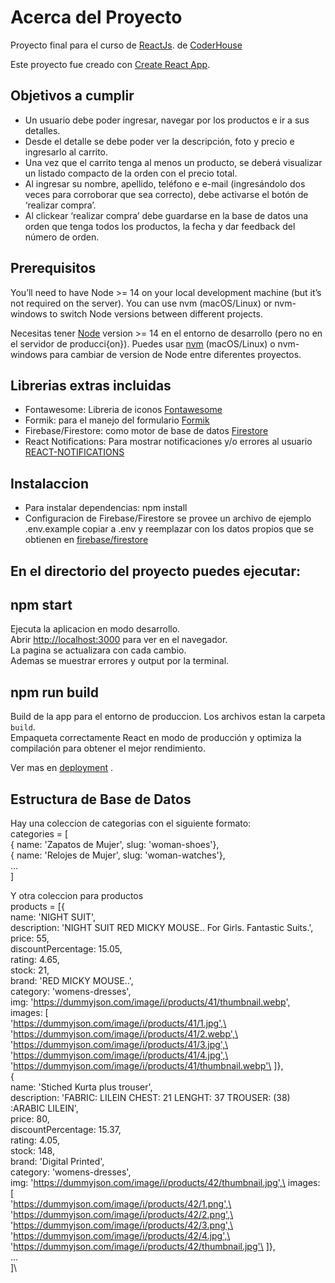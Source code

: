# Acerca del Proyecto

Proyecto final para el curso de [ReactJs](https://reactjs.org/). de [CoderHouse](https://www.coderhouse.es/online/reactjs)

Este proyecto fue creado con [Create React App](https://github.com/facebook/create-react-app).

## Objetivos a cumplir

- Un usuario debe poder ingresar, navegar por los productos e ir a sus detalles.
- Desde el detalle se debe poder ver la descripción, foto y precio e ingresarlo al
carrito.
- Una vez que el carrito tenga al menos un producto, se deberá visualizar un
listado compacto de la orden con el precio total.
- Al ingresar su nombre, apellido, teléfono e e-mail (ingresándolo dos veces para
corroborar que sea correcto), debe activarse el botón de ‘realizar compra’.
- Al clickear ‘realizar compra’ debe guardarse en la base de datos una orden que
tenga todos los productos, la fecha y dar feedback del número de orden.

## Prerequisitos
You’ll need to have Node >= 14 on your local development machine (but it’s not required on the server). You can use nvm (macOS/Linux) or nvm-windows to switch Node versions between different projects.

Necesitas tener [Node](https://nodejs.org/en/) version >= 14 en el entorno de desarrollo (pero no en el servidor de producci{on}). Puedes usar [nvm](https://github.com/nvm-sh/nvm#intro) (macOS/Linux) o nvm-windows para cambiar de version de Node entre diferentes proyectos.

## Librerias extras incluidas

- Fontawesome: Libreria de iconos [Fontawesome](https://fontawesome.com/v5/docs/web/use-with/react)
- Formik: para el manejo del formulario [Formik](https://formik.org/)
- Firebase/Firestore: como motor de base de datos [Firestore](https://firebase.google.com/docs/firestore)
- React Notifications: Para mostrar notificaciones y/o errores al usuario [REACT-NOTIFICATIONS](https://teodosii.github.io/react-notifications-component/)

## Instalaccion

- Para instalar dependencias: npm install
- Configuracion de Firebase/Firestore se provee un archivo de ejemplo .env.example copiar a .env y reemplazar con los datos propios que se obtienen en [firebase/firestore](https://console.firebase.google.com/)

## En el directorio del proyecto puedes ejecutar:

## npm start

Ejecuta la aplicacion en modo desarrollo.\
Abrir [http://localhost:3000](http://localhost:3000) para ver en el navegador. \
La pagina se actualizara con cada cambio.\
Ademas se muestrar errores y output por la terminal.

## npm run build

Build de la app para el entorno de produccion. Los archivos estan la carpeta `build`.\
Empaqueta correctamente React en modo de producción y optimiza la compilación para obtener el mejor rendimiento.

Ver mas en [deployment](https://facebook.github.io/create-react-app/docs/deployment) .

## Estructura de Base de Datos
Hay una coleccion de categorias con el siguiente formato: \
    categories = [\
        { name: 'Zapatos de Mujer', slug: 'woman-shoes'},\
        { name: 'Relojes de Mujer', slug: 'woman-watches'},\
        ...\
    ]

Y otra coleccion para productos \
    products = [{ \
        name: 'NIGHT SUIT', \
        description: 'NIGHT SUIT RED MICKY MOUSE..  For Girls. Fantastic Suits.', \
        price: 55, \
        discountPercentage: 15.05, \
        rating: 4.65, \
        stock: 21, \
        brand: 'RED MICKY MOUSE..', \
        category: 'womens-dresses', \
        img: 'https://dummyjson.com/image/i/products/41/thumbnail.webp', \
        images: [ \
            'https://dummyjson.com/image/i/products/41/1.jpg',\
            'https://dummyjson.com/image/i/products/41/2.webp',\
            'https://dummyjson.com/image/i/products/41/3.jpg',\
            'https://dummyjson.com/image/i/products/41/4.jpg',\
            'https://dummyjson.com/image/i/products/41/thumbnail.webp'\
        ]},\
        {\
        name: 'Stiched Kurta plus trouser',\
        description: 'FABRIC: LILEIN CHEST: 21 LENGHT: 37 TROUSER: (38) :ARABIC LILEIN',\
        price: 80,\
        discountPercentage: 15.37,\
        rating: 4.05,\
        stock: 148,\
        brand: 'Digital Printed',\
        category: 'womens-dresses',\
        img: 'https://dummyjson.com/image/i/products/42/thumbnail.jpg',\
        images: [\
            'https://dummyjson.com/image/i/products/42/1.png',\
            'https://dummyjson.com/image/i/products/42/2.png',\
            'https://dummyjson.com/image/i/products/42/3.png',\
            'https://dummyjson.com/image/i/products/42/4.jpg',\
            'https://dummyjson.com/image/i/products/42/thumbnail.jpg'\
        ]},\
        ...\
    ]\
